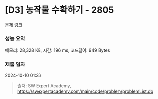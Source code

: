 # [D3] 농작물 수확하기 - 2805 

[문제 링크](https://swexpertacademy.com/main/code/problem/problemDetail.do?contestProbId=AV7GLXqKAWYDFAXB) 

### 성능 요약

메모리: 28,328 KB, 시간: 196 ms, 코드길이: 949 Bytes

### 제출 일자

2024-10-10 01:36



> 출처: SW Expert Academy, https://swexpertacademy.com/main/code/problem/problemList.do